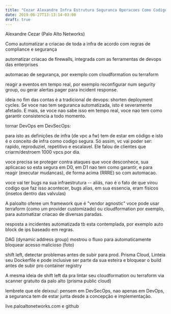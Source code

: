 ```yaml
---
title: "Cezar Alexandre Infra Estrutura Seguranca Operacoes Como Codigo"
date: 2019-06-27T13:13:14-03:00
draft: true
---
```


Alexandre Cezar (Palo Alto Networks)

Como automatizar a criacao de toda a infra de acordo com regras de compliance e segurança

automatizar criacao de firewalls, integrada com as ferramentas de devops das enterprises

automacao de segurança, por exemplo com cloudformation ou terraform

reagir a eventos em tempo real, por exemplo reconfigurar num segurity group, ou gerar alertas pager para incident response.

ideia no fim das contas é a tradicional de devops: shorten deployment cycles. Se voce nao tem seguranca automatizada, isto é severamente afetado. E mais, se voce nao sabe isso em tempo real, voce nao tem como garantir consistencia a todo momento.

tornar DevOps em DevSecOps:

para isto as definições de infra (de vpc a fw) tem de estar em código e isto é o conceito de infra como codigo segura. Só assim, vc vai poder ser: rapido, reproduziel, repetitivo e escalavel. Ele falou de clientes que criarm/destroem 1000 vpcs por dia.

voce precisa se proteger contra ataques que voce desconhece, sua aplicacao so esta segura em D0, em D1 nao tem como garantir, e para reagir (executar mudancas), de forma acima (RRRE) so com automacao.

voce vai ter bugs na sua infraestrutura -- aliás, nao é o fato de que virou codigo que faz isso acontecer, bugs alias, em sua essencia, eram físicos (insetos dentro das valvulas)


A paloalto oferee um framework que é "vendor agnostic" voce pode usar terraform (como um provider customizado) ou cloudformation por exemplo, para automatizar criacao de diversas paradas.

resposta a incidentes automatizada tb esta contemplada, por exemplo auto block de ips baseado em regras.

DAG (dynamic address group) mostrou o fluxo para automaticamente bloquear acesso malicioso (foto)

shift left, detectar problemas antes de subir para prod. Prisma Cloud, Linteia seu Dockerfile e pode inclusive ser parte da sua esteira e bloquear o build antes de subir pro container registry

A mesma ideia de shift left da pra lintar seu cloudformation ou terraform via scanner gratuito da palo alto (prisma public cloud)

lembrete que ele deixou/: pensem em DevSecOps, nao apenas em DevOps, a seguranca tem de estar junta desde a concepção e implementação.

live.paloaltonetworks.com e github

